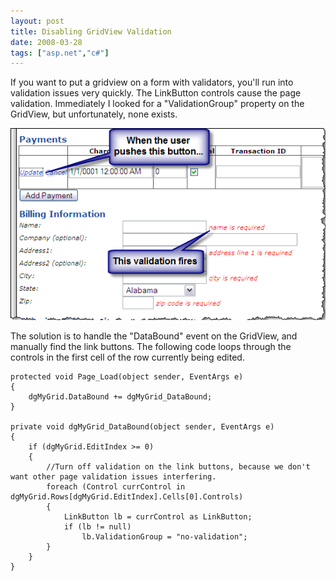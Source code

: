 ```yaml
---
layout: post
title: Disabling GridView Validation
date: 2008-03-28
tags: ["asp.net","c#"]
---
```


If you want to put a gridview on a form with validators, you'll run into validation issues very quickly. The LinkButton controls cause the page validation. Immediately I looked for a "ValidationGroup" property on the GridView, but unfortunately, none exists.

![DatagridValidationGroupExample](DatagridValidationGroupExample5.png)

The solution is to handle the "DataBound" event on the GridView, and manually find the link buttons. The following code loops through the controls in the first cell of the row currently being edited.

	protected void Page_Load(object sender, EventArgs e)
	{
	    dgMyGrid.DataBound += dgMyGrid_DataBound;
	}
	
	private void dgMyGrid_DataBound(object sender, EventArgs e)
	{
	    if (dgMyGrid.EditIndex >= 0)
	    {
	        //Turn off validation on the link buttons, because we don't want other page validation issues interfering.
	        foreach (Control currControl in dgMyGrid.Rows[dgMyGrid.EditIndex].Cells[0].Controls)
	        {
	            LinkButton lb = currControl as LinkButton;
	            if (lb != null)
	                lb.ValidationGroup = "no-validation";
	        }
	    }
	}